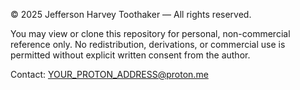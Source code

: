 © 2025 Jefferson Harvey Toothaker — All rights reserved.

You may view or clone this repository for personal, non-commercial reference only.
No redistribution, derivations, or commercial use is permitted without explicit
written consent from the author.

Contact: YOUR_PROTON_ADDRESS@proton.me
